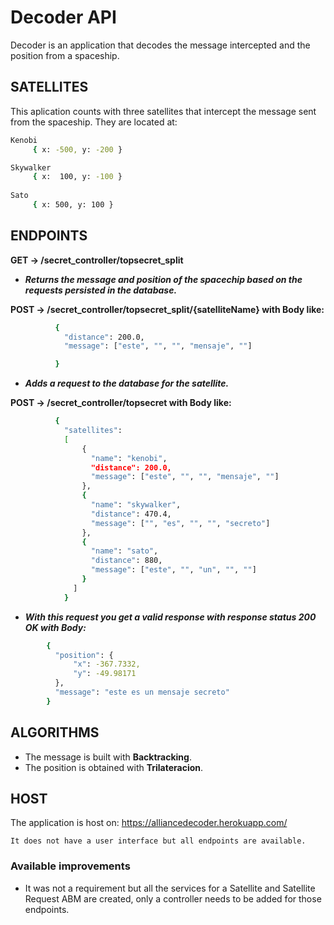 # Decoder API

Decoder is an application that decodes the message intercepted and the position from a spaceship.

## SATELLITES
This aplication counts with three satellites that intercept the message sent from the spaceship.
They are located at:

```bash
Kenobi
     { x: -500, y: -200 }

Skywalker
     { x:  100, y: -100 }
      
Sato
     { x: 500, y: 100 }

```

## ENDPOINTS


 **GET -> /secret_controller/topsecret_split**
 * ***Returns the message and position of the spacechip based on the requests persisted in the database.***

 **POST -> /secret_controller/topsecret_split/{satelliteName} with Body like:**
```bash
          {
            "distance": 200.0,
            "message": ["este", "", "", "mensaje", ""]

          }
```

 * ***Adds a request to the database for the satellite.***
 
 **POST -> /secret_controller/topsecret with Body like:**
```bash
          {
            "satellites": 
            [
                {
                  "name": "kenobi",
                  "distance": 200.0,
                  "message": ["este", "", "", "mensaje", ""]
                },
                {
                  "name": "skywalker",
                  "distance": 470.4,
                  "message": ["", "es", "", "", "secreto"]
                },
                {
                  "name": "sato",
                  "distance": 880,
                  "message": ["este", "", "un", "", ""]
                }
              ] 
            }
```
 * ***With this request you get a valid response with response status 200 OK with Body:***
```bash  
        {
          "position": {
              "x": -367.7332,
              "y": -49.98171
          },
          "message": "este es un mensaje secreto"
        }
```
## ALGORITHMS
* The message is built with **Backtracking**.
* The position is obtained with **Trilateracion**.

## HOST
The application is host on: https://alliancedecoder.herokuapp.com/
```
It does not have a user interface but all endpoints are available.
```

### Available improvements
* It was not a requirement but all the services for a Satellite and Satellite Request ABM are created, only a controller needs to be added for those endpoints.
